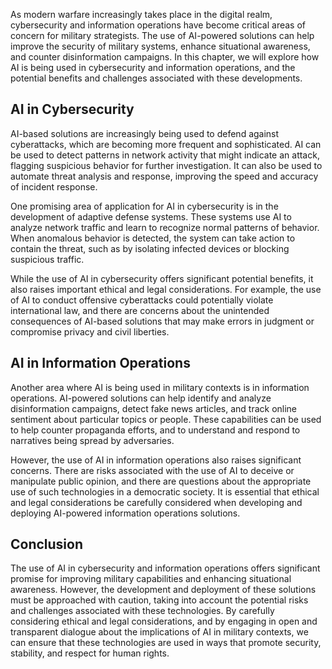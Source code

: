 
As modern warfare increasingly takes place in the digital realm, cybersecurity and information operations have become critical areas of concern for military strategists. The use of AI-powered solutions can help improve the security of military systems, enhance situational awareness, and counter disinformation campaigns. In this chapter, we will explore how AI is being used in cybersecurity and information operations, and the potential benefits and challenges associated with these developments.

AI in Cybersecurity
-------------------

AI-based solutions are increasingly being used to defend against cyberattacks, which are becoming more frequent and sophisticated. AI can be used to detect patterns in network activity that might indicate an attack, flagging suspicious behavior for further investigation. It can also be used to automate threat analysis and response, improving the speed and accuracy of incident response.

One promising area of application for AI in cybersecurity is in the development of adaptive defense systems. These systems use AI to analyze network traffic and learn to recognize normal patterns of behavior. When anomalous behavior is detected, the system can take action to contain the threat, such as by isolating infected devices or blocking suspicious traffic.

While the use of AI in cybersecurity offers significant potential benefits, it also raises important ethical and legal considerations. For example, the use of AI to conduct offensive cyberattacks could potentially violate international law, and there are concerns about the unintended consequences of AI-based solutions that may make errors in judgment or compromise privacy and civil liberties.

AI in Information Operations
----------------------------

Another area where AI is being used in military contexts is in information operations. AI-powered solutions can help identify and analyze disinformation campaigns, detect fake news articles, and track online sentiment about particular topics or people. These capabilities can be used to help counter propaganda efforts, and to understand and respond to narratives being spread by adversaries.

However, the use of AI in information operations also raises significant concerns. There are risks associated with the use of AI to deceive or manipulate public opinion, and there are questions about the appropriate use of such technologies in a democratic society. It is essential that ethical and legal considerations be carefully considered when developing and deploying AI-powered information operations solutions.

Conclusion
----------

The use of AI in cybersecurity and information operations offers significant promise for improving military capabilities and enhancing situational awareness. However, the development and deployment of these solutions must be approached with caution, taking into account the potential risks and challenges associated with these technologies. By carefully considering ethical and legal considerations, and by engaging in open and transparent dialogue about the implications of AI in military contexts, we can ensure that these technologies are used in ways that promote security, stability, and respect for human rights.
